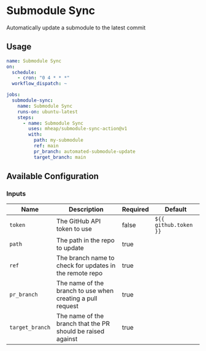 # Submodule Sync

Automatically update a submodule to the latest commit

## Usage

```yaml
name: Submodule Sync
on:
  schedule:
    - cron: "0 4 * * *"
  workflow_dispatch: ~

jobs:
  submodule-sync:
    name: Submodule Sync
    runs-on: ubuntu-latest
    steps:
      - name: Submodule Sync
        uses: mheap/submodule-sync-action@v1
        with:
          path: my-submodule
          ref: main
          pr_branch: automated-submodule-update
          target_branch: main
```

## Available Configuration

### Inputs

| Name            | Description                                                 | Required | Default               |
| --------------- | ----------------------------------------------------------- | -------- | --------------------- |
| `token`         | The GitHub API token to use                                 | false    | `${{ github.token }}` |
| `path`          | The path in the repo to update                              | true     |
| `ref`           | The branch name to check for updates in the remote repo     | true     |
| `pr_branch`     | The name of the branch to use when creating a pull request  | true     |
| `target_branch` | The name of the branch that the PR should be raised against | true     |
